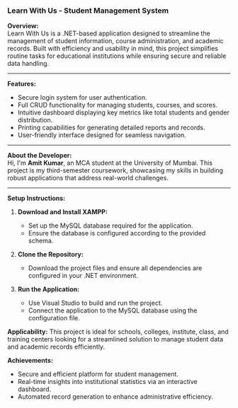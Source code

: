
### Learn With Us - Student Management System  

**Overview:**  
Learn With Us is a .NET-based application designed to streamline the management of student information, course administration, and academic records. Built with efficiency and usability in mind, this project simplifies routine tasks for educational institutions while ensuring secure and reliable data handling.

---

**Features:**  
- Secure login system for user authentication.  
- Full CRUD functionality for managing students, courses, and scores.  
- Intuitive dashboard displaying key metrics like total students and gender distribution.  
- Printing capabilities for generating detailed reports and records.  
- User-friendly interface designed for seamless navigation.  

---

**About the Developer:**  
Hi, I'm **Amit Kumar**, an MCA student at the University of Mumbai. This project is my third-semester coursework, showcasing my skills in building robust applications that address real-world challenges.

---

**Setup Instructions:**  
1. **Download and Install XAMPP:**  
   - Set up the MySQL database required for the application.  
   - Ensure the database is configured according to the provided schema.

2. **Clone the Repository:**  
   - Download the project files and ensure all dependencies are configured in your .NET environment.

3. **Run the Application:**  
   - Use Visual Studio to build and run the project.  
   - Connect the application to the MySQL database using the configuration file.  



**Applicability:**
This project is ideal for schools, colleges, institute, class, and training centers looking for a streamlined solution to manage student data and academic records efficiently.  

**Achievements:**  
- Secure and efficient platform for student management.  
- Real-time insights into institutional statistics via an interactive dashboard.  
- Automated record generation to enhance administrative efficiency.  

